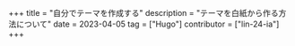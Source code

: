 +++
title = "自分でテーマを作成する"
description = "テーマを白紙から作る方法について"
date = 2023-04-05
tag = ["Hugo"]
contributor = ["lin-24-ia"]
+++

# 